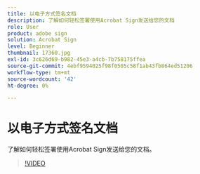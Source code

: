 ```yaml
---
title: 以电子方式签名文档
description: 了解如何轻松签署使用Acrobat Sign发送给您的文档
role: User
product: adobe sign
solution: Acrobat Sign
level: Beginner
thumbnail: 17360.jpg
exl-id: 3c626d69-b982-45e3-a4cb-7b758175ffea
source-git-commit: 4ebf9594025f98f0505c58f1ab43fb864ed51206
workflow-type: tm+mt
source-wordcount: '42'
ht-degree: 0%

---
```


# 以电子方式签名文档

了解如何轻松签署使用Acrobat Sign发送给您的文档。

>[!VIDEO](https://video.tv.adobe.com/v/344217?quality=12&learn=on&hidetitle=true)
